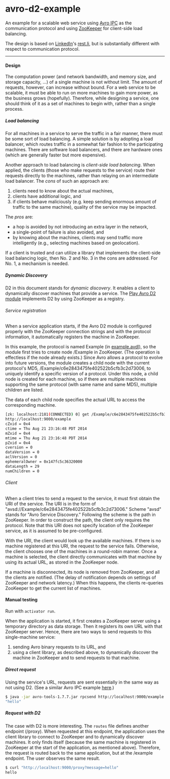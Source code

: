 avro-d2-example
=========

An example for a scalable web service using [Avro IPC](http://avro.apache.org/docs/current/spec.html#Protocol+Declaration) as the communication protocol and using [ZooKeeper](http://zookeeper.apache.org/) for client-side load balancing.

The design is based on [LinkedIn](https://www.linkedin.com)'s [rest.li](http://rest.li/), but is substantially different with respect to communication protocol.

---

#### Design

The computation power (and network bandwidth, and memory size, and storage capacity, ...) of a single machine is not without limit. The amount of requests, however, can increase without bound. For a web service to be scalable, it must be able to run on more machines to gain more power, as the business grows (hopefully). Therefore, while designing a service, one should think of it as a set of machines to begin with, rather than a single process.

##### Load balancing

For all machines in a service to serve the traffic in a fair manner, there must be some sort of load balancing. A simple solution is by adopting a load balancer, which routes traffic in a somewhat fair fashion to the participating machines. There are software load balancers, and there are hardware ones (which are generally faster but more expensive).

Another approach to load balancing is _client-side load balancing_. When applied, the clients (those who make requests to the service) route their requests directly to the machines, rather than relaying on an intermediate load balancer. The _cons_ of such an approach are:

1. clients need to know about the actual machines,
2. clients have additional logic, and
3. if clients behave maliciously (e.g. keep sending enormous amount of traffic to the same machine), quality of the service may be impacted.

The _pros_ are:

* a hop is avoided by not introducing an extra layer in the network,
* a single-point of failure is also avoided, and
* by knowing about the machines, clients may send traffic more intelligently (e.g., selecting machines based on geolocation).

If a client is trusted and can utilize a library that implements the client-side load balancing logic, then No. 2 and No. 3 in the cons are addressed. For No. 1, a mechanism is needed.

##### Dynamic Discovery

D2 in this document stands for _dynamic discovery_. It enables a client to dynamically discover machines that provide a service. The [Play Avro D2 module](https://github.com/tfeng/play-mods/tree/master/avro-d2) implements D2 by using ZooKeeper as a registry.

###### Service registration

When a service application starts, if the Avro D2 module is configured properly with the ZooKeeper connection strings and with the protocol information, it automatically registers the machine in ZooKeeper.

In this example, the protocol is named Example (in [example.avdl](https://github.com/tfeng/play-examples/blob/master/avro-d2-example/schemata/example.avdl)), so the module first tries to create node /Example in ZooKeeper. (The operation is effectless if the node already exists.) Since Avro allows a protocol to evolve into future versions, the module creates a child node with the current protocol's MD5, /Example/c6e2843475fe402522b5cfb3c2d73006, to uniquely identify a specific version of a protocol. Under this node, a child node is created for each machine, so if there are multiple machines supporting the same protocol (with same name and same MD5), multiple children are listed.

The data of each child node specifies the actual URL to access the corresponding machine.

```bash
[zk: localhost:2181(CONNECTED) 0] get /Example/c6e2843475fe402522b5cfb3c2d73006/0000000000
http://localhost:9000/example
cZxid = 0x4
ctime = Thu Aug 21 23:16:48 PDT 2014
mZxid = 0x4
mtime = Thu Aug 21 23:16:48 PDT 2014
pZxid = 0x4
cversion = 0
dataVersion = 0
aclVersion = 0
ephemeralOwner = 0x147fc5c36320000
dataLength = 29
numChildren = 0
```

###### Client

When a client tries to send a request to the service, it must first obtain the URI of the service. The URI is in the form of "avsd://Example/c6e2843475fe402522b5cfb3c2d73006." Scheme "avsd" stands for "Avro Service Discovery." Following the scheme is the path in ZooKeeper. In order to construct the path, the client only requires the protocol. Note that this URI does not specify location of the ZooKeeper service, as it is assumed to be pre-configured.

With the URI, the client would look up the available machines. If there is no machine registered at this URI, the request to the service fails. Otherwise, the client chooses one of the machines in a round-robin manner. Once a machine is selected, the client directly communicates with that machine by using its actual URL, as stored in the ZooKeeper node.

If a machine is disconnected, its node is removed from ZooKeeper, and all the clients are notified. (The delay of notification depends on settings of ZooKeeper and network latency.) When this happens, the clients re-queries ZooKeeper to get the current list of machines.

#### Manual testing

Run with ```activator run```.

When the application is started, it first creates a ZooKeeper server using a temporary directory as data storage. Then it registers its own URL with that ZooKeeper server. Hence, there are two ways to send requests to this single-machine service:

1. sending Avro binary requests to its URL, and
2. using a client library, as described above, to dynamically discover the machine in ZooKeeper and to send requests to that machine.

##### Direct request

Using the service's URL, requests are sent essentially in the same way as not using D2. (See a similar Avro IPC example [here](https://github.com/tfeng/play-examples/tree/master/avro-example).)

```bash
$ java -jar avro-tools-1.7.7.jar rpcsend http://localhost:9000/example target/schemata/example.avpr echo -data '{"message": "hello"}'
"hello"
```

##### Request with D2

The case with D2 is more interesting. The ```routes``` file defines another endpoint (/proxy). When requested at this endpoint, the application uses the client library to connect to ZooKeeper and to dynamically discover machines. It only finds itself (because the same machine is registered in ZooKeeper at the start of the application, as mentioned above). Therefore, the request is routed back to the same application, but at the /example endpoint. The user observes the same result.

```bash
$ curl "http://localhost:9000/proxy?message=hello"
hello
```
